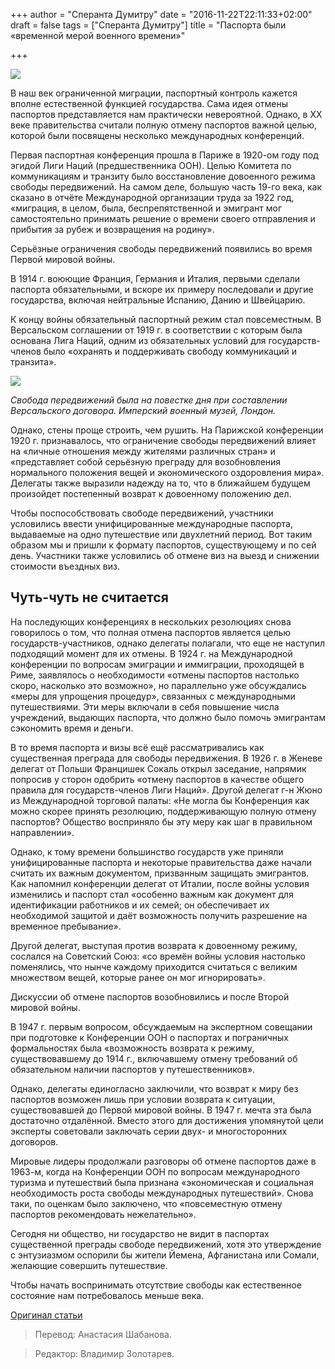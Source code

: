 +++
author = "Сперанта Думитру"
date = "2016-11-22T22:11:33+02:00"
draft = false
tags = ["Сперанта Думитру"]
title = "Паспорта были «временной мерой военного времени»"

+++

![](https://fee.org/media/18743/passport.jpg?anchor=center&mode=crop&width=900&format=webp&rnd=131303490270000000)

В наш век ограниченной миграции, паспортный контроль кажется вполне
естественной функцией государства. Сама идея отмены паспортов
представляется нам практически невероятной. Однако, в ХХ веке
правительства считали полную отмену паспортов важной целью, которой были
посвящены несколько международных конференций.

Первая паспортная конференция прошла в Париже в 1920-ом году под эгидой
Лиги Наций (предшественника ООН). Целью Комитета по коммуникациям и
транзиту было восстановление довоенного режима свободы передвижений. На
самом деле, большую часть 19-го века, как сказано в отчёте Международной
организации труда за 1922 год, «миграция, в целом, была,
беспрепятственной и эмигрант мог самостоятельно принимать решение о
времени своего отправления и прибытия за рубеж и возвращения на родину».

Серьёзные ограничения свободы передвижений появились во время Первой
мировой войны.

В 1914 г. воюющие Франция, Германия и Италия, первыми сделали паспорта
обязательными, и вскоре их примеру последовали и другие государства,
включая нейтральные Испанию, Данию и Швейцарию.

К концу войны обязательный паспортный режим стал повсеместным. В
Версальском соглашении от 1919 г. в соответствии с которым была основана
Лига Наций, одним из обязательных условий для государств-членов было
«охранять и поддерживать свободу коммуникаций и транзита».


![](https://fee.org/media/18742/image-20160926-31856-sqy9s1.jpg?width=600&height=214.85411140583554)

*Свобода передвижений была на повестке дня при составлении Версальского
договора. Имперский военный музей, Лондон.*


Однако, стены проще строить, чем рушить. На Парижской конференции 1920
г. признавалось, что ограничение свободы передвижений влияет на «личные
отношения между жителями различных стран» и «представляет собой
серьёзную преграду для возобновления нормального положения вещей и
экономического оздоровления мира». Делегаты также выразили надежду на
то, что в ближайшем будущем произойдет постепенный возврат к довоенному
положению дел.

Чтобы поспособствовать свободе передвижений, участники условились ввести
унифицированные международные паспорта, выдаваемые на одно путешествие
или двухлетний период. Вот таким образом мы и пришли к формату
паспортов, существующему и по сей день. Участники также условились об
отмене виз на выезд и снижении стоимости въездных виз.

## Чуть-чуть не считается

На последующих конференциях в нескольких резолюциях снова говорилось о
том, что полная отмена паспортов является целью государств-участников,
однако делегаты полагали, что еще не наступил подходящий момент для их
отмены. В 1924 г. на Международной конференции по вопросам эмиграции и
иммиграции, проходящей в Риме, заявлялось о необходимости «отмены
паспортов настолько скоро, насколько это возможно», но параллельно уже
обсуждались «меры для упрощения процедур», связанных с международными
путешествиями. Эти меры включали в себя повышение числа учреждений,
выдающих паспорта, что должно было помочь эмигрантам сэкономить время и
деньги.

В то время паспорта и визы всё ещё рассматривались как существенная
преграда для свободы передвижения. В 1926 г. в Женеве делегат от Польши
Францишек Сокаль открыл заседание, напрямик попросив у сторон одобрить
«отмену паспортов в качестве общего правила для государств-членов Лиги
Наций». Другой делегат г-н Жюно из Международной торговой палаты: «Не
могла бы Конференция как можно скорее принять резолюцию, поддерживающую
полную отмену паспортов? Общество восприняло бы эту меру как шаг в
правильном направлении».

Однако, к тому времени большинство государств уже приняли
унифицированные паспорта и некоторые правительства даже начали считать
их важным документом, призванным защищать эмигрантов. Как напомнил
конференции делегат от Италии, после войны условия изменились и паспорт
стал «особенно важным как документ для идентификации работников и их
семей; он обеспечивает их необходимой защитой и даёт возможность
получить разрешение на временное пребывание».

Другой делегат, выступая против возврата к довоенному режиму, сослался
на Советский Союз: «со времён войны условия настолько поменялись, что
нынче каждому приходится считаться с великим множеством вещей, которые
ранее он мог игнорировать».

Дискуссии об отмене паспортов возобновились и после Второй мировой
войны.

В 1947 г. первым вопросом, обсуждаемым на экспертном совещании при
подготовке к Конференции ООН о паспортах и пограничных формальностях
была «возможность возврата к режиму, существовавшему до 1914 г.,
включавшему отмену требований об обязательном наличии паспортов у
путешественников».

Однако, делегаты единогласно заключили, что возврат к миру без паспортов
возможен лишь при условии возврата к ситуации, существовавшей до Первой
мировой войны. В 1947 г. мечта эта была достаточно отдалённой. Вместо
этого для достижения упомянутой цели эксперты советовали заключать серии
двух- и многосторонних договоров.

Мировые лидеры продолжали разговоры об отмене паспортов даже в 1963-м,
когда на Конференции ООН по вопросам международного туризма и
путешествий была признана «экономическая и социальная необходимость
роста свободы международных путешествий». Снова таки, по оценкам было
заключено, что «повсеместную отмену паспортов рекомендовать
нежелательно».

Сегодня ни общество, ни государство не видит в паспортах существенной
преграды свободе передвижений, хотя это утверждение с энтузиазмом
оспорили бы жители Йемена, Афганистана или Сомали, желающие совершить
путешествие.

Чтобы начать воспринимать отсутствие свободы как естественное состояние
нам потребовалось меньше века.


[Оригинал статьи](https://fee.org/articles/passports-were-a-temporary-war-measure/)

> Перевод: Анастасия Шабанова.

> Редактор: Владимир Золотарев.
